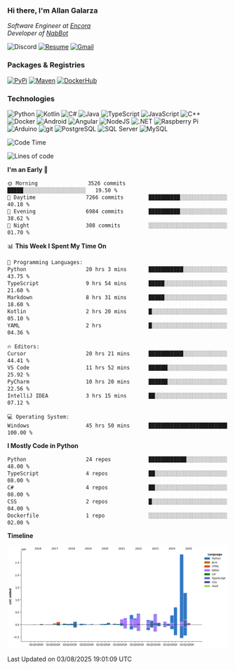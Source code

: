 ### Hi there, I'm Allan Galarza
*Software Engineer at [Encora](https://encora.com)*  
*Developer of [NabBot](https://nabbot.xyz)*

![Discord](https://img.shields.io/badge/galarzaa-5865F2?logo=discord&style=flat-square&logoColor=white)
[![Resume](https://img.shields.io/badge/Resume-000000?logo=github&style=flat-square&logoColor=white)](https://galarzaa90.github.io)
[![Gmail](https://img.shields.io/badge/Email-D14836?logo=gmail&style=flat-square&logoColor=white)](mailto:allan.galarza@gmail.com)

### Packages & Registries
[![PyPi](https://img.shields.io/badge/PyPi-3775A9?logo=pypi&style=flat-square&logoColor=white)](https://pypi.org/user/Galarzaa90/)
[![Maven](https://img.shields.io/badge/Maven-C71A36?logo=apache-maven&style=flat-square&logoColor=white)](https://central.sonatype.com/namespace/com.galarzaa)
[![DockerHub](https://img.shields.io/badge/DockerHub-2496ED?style=flat-square&logo=docker&logoColor=white)]([Docker-2496ED](https://hub.docker.com/u/galarzaa90))

### Technologies
![Python](https://img.shields.io/badge/Python-4B8BBE?style=flat-square&logo=python&logoColor=white)
![Kotlin](https://img.shields.io/badge/Kotlin-7F52FF?logo=kotlin&style=flat-square&logoColor=white)
![C#](https://img.shields.io/badge/C%23-690081?style=flat-square&logo=c-sharp&logoColor=white)
![Java](https://img.shields.io/badge/Java-007396?style=flat-square&logo=openjdk)
![TypeScript](https://img.shields.io/badge/TypeScript-3178C6?style=flat-square&logo=typescript&logoColor=white)
![JavaScript](https://img.shields.io/badge/JavaScript-F7DF1E?style=flat-square&logo=javascript&logoColor=white)
![C++](https://img.shields.io/badge/C%2B%2B-0180CD?style=flat-square&logo=c%2B%2B)
![Docker](https://img.shields.io/badge/Docker-2496ED?style=flat-square&logo=docker&logoColor=white)
![Android](https://img.shields.io/badge/Android-3DDC84?style=flat-square&logo=android&logoColor=white)
![Angular](https://img.shields.io/badge/Angular-DD0031?style=flat-square&logo=angular)
![NodeJS](https://img.shields.io/badge/NodeJS-3C873A?style=flat-square&logo=node.js&logoColor=white)
![.NET](https://img.shields.io/badge/.NET-690081?style=flat-square&logo=.net)
![Raspberry Pi](https://img.shields.io/badge/RaspberryPi-C41949?style=flat-square&logo=raspberry-pi)
![Arduino](https://img.shields.io/badge/Arduino-00979D?style=flat-square&logo=arduino&logoColor=white)
![git](https://img.shields.io/badge/git-F05133?style=flat-square&logo=git&logoColor=white)
![PostgreSQL](https://img.shields.io/badge/PostgreSQL-4169E1?style=flat-square&logo=postgresql&logoColor=white)
![SQL Server](https://img.shields.io/badge/SQL_Server-E02E28?style=flat-square&logo=microsoft-sql-server)
![MySQL](https://img.shields.io/badge/MySQL-00758F?style=flat-square&logo=mysql&logoColor=white)



<!--START_SECTION:waka-->
![Code Time](http://img.shields.io/badge/Code%20Time-12%2C386%20hrs%2010%20mins-blue)

![Lines of code](https://img.shields.io/badge/From%20Hello%20World%20I%27ve%20Written-8.4%20million%20lines%20of%20code-blue)

**I'm an Early 🐤** 

```text
🌞 Morning                3526 commits        █████░░░░░░░░░░░░░░░░░░░░   19.50 % 
🌆 Daytime                7266 commits        ██████████░░░░░░░░░░░░░░░   40.18 % 
🌃 Evening                6984 commits        ██████████░░░░░░░░░░░░░░░   38.62 % 
🌙 Night                  308 commits         ░░░░░░░░░░░░░░░░░░░░░░░░░   01.70 % 
```


📊 **This Week I Spent My Time On** 

```text
💬 Programming Languages: 
Python                   20 hrs 3 mins       ███████████░░░░░░░░░░░░░░   43.75 % 
TypeScript               9 hrs 54 mins       █████░░░░░░░░░░░░░░░░░░░░   21.60 % 
Markdown                 8 hrs 31 mins       █████░░░░░░░░░░░░░░░░░░░░   18.60 % 
Kotlin                   2 hrs 20 mins       █░░░░░░░░░░░░░░░░░░░░░░░░   05.10 % 
YAML                     2 hrs               █░░░░░░░░░░░░░░░░░░░░░░░░   04.36 % 

🔥 Editors: 
Cursor                   20 hrs 21 mins      ███████████░░░░░░░░░░░░░░   44.41 % 
VS Code                  11 hrs 52 mins      ██████░░░░░░░░░░░░░░░░░░░   25.92 % 
PyCharm                  10 hrs 20 mins      ██████░░░░░░░░░░░░░░░░░░░   22.56 % 
IntelliJ IDEA            3 hrs 15 mins       ██░░░░░░░░░░░░░░░░░░░░░░░   07.12 % 

💻 Operating System: 
Windows                  45 hrs 50 mins      █████████████████████████   100.00 % 
```

**I Mostly Code in Python** 

```text
Python                   24 repos            ████████████░░░░░░░░░░░░░   48.00 % 
TypeScript               4 repos             ██░░░░░░░░░░░░░░░░░░░░░░░   08.00 % 
C#                       4 repos             ██░░░░░░░░░░░░░░░░░░░░░░░   08.00 % 
CSS                      2 repos             █░░░░░░░░░░░░░░░░░░░░░░░░   04.00 % 
Dockerfile               1 repo              ░░░░░░░░░░░░░░░░░░░░░░░░░   02.00 % 
```



**Timeline**

![Lines of Code chart](https://raw.githubusercontent.com/Galarzaa90/Galarzaa90/main/assets/bar_graph.png)


 Last Updated on 03/08/2025 19:01:09 UTC
<!--END_SECTION:waka-->
